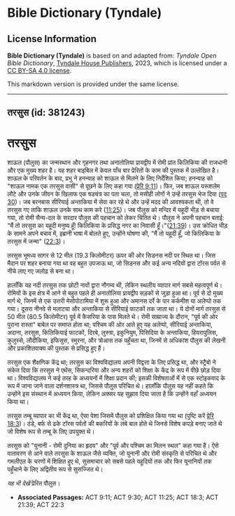 # Bible Dictionary (Tyndale)

## License Information

**Bible Dictionary (Tyndale)** is based on and adapted from: _Tyndale Open Bible Dictionary_, [Tyndale House Publishers](https://tyndaleopenresources.com/), 2023, which is licensed under a [CC BY-SA 4.0 license](https://creativecommons.org/licenses/by-sa/4.0/legalcode.en).

This markdown version is provided under the same license.



--------------------------------

## तरसुस (id: 381243)

तरसुस
=====

शाऊल (पौलुस) का जन्मस्थान और गृहनगर तथा अनातोलिया प्रायद्वीप में रोमी प्रांत किलिकिया की राजधानी और एक मुख्य शहर है। यह शहर बाइबिल में केवल पाँच बार प्रेरितों के काम की पुस्तक में उल्लेखित है। शाऊल के परिवर्तन के बाद, प्रभु ने हनन्याह को शाऊल से मिलने के लिए निर्देशित किया; हनन्याह को "शाऊल नामक एक तरसुस वासी" से पूछने के लिए कहा गया ([प्रेरि 9:11](https://ref.ly/Acts9:11))। फिर, जब शाऊल यरूशलेम लौटे और उनके जीवन के खिलाफ एक षड्यंत्र का पता चला, तो मसीही लोगों ने उन्हें तरसुस भेज दिया ([पद 30](https://ref.ly/Acts9:30))। जब बरनबास सीरियाई अन्ताकिया में सेवा कर रहे थे और उन्हें मदद की आवश्यकता थी, तो वे तरसुस गए ताकि शाऊल उनके साथ काम करे ([11:25](https://ref.ly/Acts11:25))। जब पौलुस को मन्दिर में यहूदी भीड़ से बचाया गया, तो रोमी सैन्य\-दल के सरदार पौलुस की पहचान को लेकर चिंतित थे। पौलुस ने अपनी पहचान बताई: "मैं तो तरसुस का यहूदी मनुष्य हूँ! किलिकिया के प्रसिद्ध नगर का निवासी हूँ।"([21:39](https://ref.ly/Acts21:39))। उस क्रोधित भीड़ के सामने अपने बचाव में, इब्रानी भाषा में बोलते हुए, उन्होंने घोषणा की, "मैं तो यहूदी हूँ, जो किलिकिया के तरसुस में जन्मा" ([22:3](https://ref.ly/Acts22:3))।

तरसुस भूमध्य सागर से 12 मील (19\.3 किलोमीटर) ऊपर की ओर सिडनस नदी पर स्थित था। जिस मैदान पर शहर बनाया गया था वह बहुत उपजाऊ था, जो सिडनस और कई अन्य नदियों द्वारा टॉरस पर्वत से नीचे लाए गए जलोढ़ से बना था।

हालाँकि यह नदी तरसुस तक छोटी नावों द्वारा नौगम्य थी, लेकिन स्थलीय व्यापार मार्ग सबसे महत्वपूर्ण थे। रोमियों के इस क्षेत्र में आने से बहुत पहले ही अनातोलिया प्रायद्वीप सड़कों से जुड़ा हुआ था। पूर्व से दो मुख्य मार्ग थे, जिनमें से एक उत्तरी मेसोपोटामिया में शुरू हुआ और अमानस दर्रे के पार कर्कमीश या अलेप्पो तक गया। दूसरा नीनवे से मलाट्या और अन्ताकिया से सीरियाई फाटकों तक जाता था। ये दोनों मार्ग तरसुस से 50 मील (80\.5 किलोमीटर) पूर्व में कैसरिया के पास मिलते थे। रोमी साम्राज्य के दौरान, "पूर्व की ओर पुराना रास्ता" बाबेल पर समाप्त होता था; पश्चिम की ओर आते हुए यह अलेप्पो, सीरियाई अन्ताकिया, अदाना, तरसुस, किलिकियाई फाटकों, दिरबे, लुस्त्रा, इकुनियुम, पिसिदिया के अन्ताकिया, हियरापुलिस, कुलुस्से, लौदीकिया, इफिसुस, स्मुरना, और त्रोआस तक पहुँचता था, जिनमें से अधिकांश पौलुस की लेखनी और प्रकाशितवाक्य की पुस्तक से प्रसिद्ध हुए हैं।

तरसुस एक शैक्षणिक केंद्र था; तरसुस का विश्वविद्यालय अपनी विद्वत्ता के लिए प्रसिद्ध था, और स्ट्रैबो ने संकेत दिया कि तरसुस ने एथेंस, सिकन्दरिया और अन्य शहरों को शिक्षा के केंद्र के रूप में पीछे छोड़ दिया था। विश्वविद्यालय ने कई तरह के अध्ययनों में शिक्षा प्रदान की; इसकी विशेषताओं में से एक स्टोइकवाद के रूप में जाना जाने वाला दर्शनशास्त्र था, जिससे पौलुस परिचित थे। हालाँकि पौलुस यह नहीं कहते कि उन्होंने इस संस्थान में अध्ययन किया, लेकिन अक्सर यह सुझाव दिया जाता है कि उन्होंने वहाँ अध्ययन किया था।

तरसुस तम्बू व्यापार का भी केंद्र था, ऐसा पेशा जिसमें पौलुस को प्रशिक्षित किया गया था (पुष्टि करें [प्रेरि 18:3](https://ref.ly/Acts18:3))। ठंडे, बर्फ से ढके टॉरस पर्वतों की बकरियों के लंबे बाल होते थे जिनसे विशेष कपड़े बनाए जाते थे जो विशेष रूप से तम्बू के लिए उपयुक्त थे। 

तरसुस को "युनानी \- रोमी दुनिया का हृदय" और "पूर्व और पश्चिम का मिलन स्थल" कहा गया है। ऐसे वातावरण से आने वाले तरसुस के शाऊल जैसे व्यक्ति, जो युनानी और रोमी संस्कृति से परिचित थे और गमलीएल के चरणों में शिक्षित हुए थे, सुसमाचार को सबसे पहले यहूदियों तक और फिर यूनानियों तक पहुँचाने के लिए अद्वितीय रूप से सुसज्जित थे।

*यह भी देखें* प्रेरित पौलुस।

* **Associated Passages:** ACT 9:11; ACT 9:30; ACT 11:25; ACT 18:3; ACT 21:39; ACT 22:3

